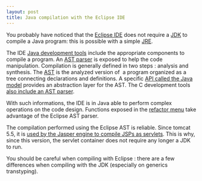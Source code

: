 ```yaml
---
layout: post
title: Java compilation with the Eclipse IDE
---
```


<p>You probably have noticed that the <a href="http://www.eclipse.org/">Eclipse IDE</a> does not require a <a href="http://en.wikipedia.org/wiki/Java_Development_Kit">JDK</a> to compile a Java program: this is possible with a simple <a href="http://en.wikipedia.org/wiki/JRE#Execution_environment">JRE</a>.</p><p>The IDE <a href="http://www.eclipse.org/jdt/">Java development tools</a> include the appropriate components to compile a program. An <a href="http://www.eclipse.org/articles/article.php?file=Article-JavaCodeManipulation_AST/index.html">AST parser</a> is exposed to help the code manipulation. Compilation is generally defined in two steps : analysis and synthesis. The <a href="http://wiki.eclipse.org/FAQ_What_is_an_AST%3F">AST</a> is the analyzed version of&nbsp; a program organized as a tree connecting declarations and definitions. A specific <a href="http://help.eclipse.org/juno/index.jsp?topic=%2Forg.eclipse.jdt.doc.isv%2Fguide%2Fjdt_int_model.htm">API called the Java model</a> provides an abstraction layer for the AST. The C development tools <a href="http://www.ibm.com/developerworks/library/os-ecl-cdt3/">also include an AST parser</a>.</p><p>With such informations, the IDE is in Java able to perform complex operations on the code design. Functions exposed in the <a href="http://help.eclipse.org/juno/index.jsp?topic=%2Forg.eclipse.jdt.doc.user%2Freference%2Fref-menu-refactor.htm">refactor menu</a> take advantage of the Eclipse AST parser.</p><p>The compilation performed using the Eclipse AST is reliable. Since tomcat 5.5, it is <a href="http://tomcat.apache.org/tomcat-5.5-doc/jasper-howto.html">used by the Jasper engine to compile JSPs as servlets</a>. This is why, since this version, the servlet container does not require any longer a JDK to run.</p><p>You should be careful when compiling with Eclipse : there are a few differences when compiling with the JDK (especially on generics transtyping).</p>
